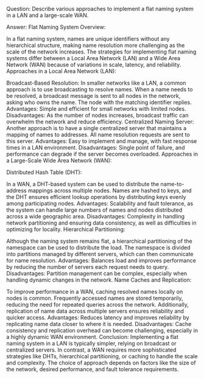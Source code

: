 Question: Describe various approaches to implement a flat naming system in a LAN and a large-scale WAN.

Answer:
Flat Naming System Overview:

In a flat naming system, names are unique identifiers without any hierarchical structure, making name resolution more challenging as the scale of the network increases. The strategies for implementing flat naming systems differ between a Local Area Network (LAN) and a Wide Area Network (WAN) because of variations in scale, latency, and reliability.
Approaches in a Local Area Network (LAN):

Broadcast-Based Resolution:
In smaller networks like a LAN, a common approach is to use broadcasting to resolve names. When a name needs to be resolved, a broadcast message is sent to all nodes in the network, asking who owns the name. The node with the matching identifier replies.
Advantages: Simple and efficient for small networks with limited nodes.
Disadvantages: As the number of nodes increases, broadcast traffic can overwhelm the network and reduce efficiency.
Centralized Naming Server:
Another approach is to have a single centralized server that maintains a mapping of names to addresses. All name resolution requests are sent to this server.
Advantages: Easy to implement and manage, with fast response times in a LAN environment.
Disadvantages: Single point of failure, and performance can degrade if the server becomes overloaded.
Approaches in a Large-Scale Wide Area Network (WAN):

Distributed Hash Table (DHT):

In a WAN, a DHT-based system can be used to distribute the name-to-address mappings across multiple nodes. Names are hashed to keys, and the DHT ensures efficient lookup operations by distributing keys evenly among participating nodes.
Advantages: Scalability and fault tolerance, as the system can handle large numbers of names and nodes distributed across a wide geographic area.
Disadvantages: Complexity in handling network partitioning and ensuring data consistency, as well as difficulties in optimizing for locality.
Hierarchical Partitioning:

Although the naming system remains flat, a hierarchical partitioning of the namespace can be used to distribute the load. The namespace is divided into partitions managed by different servers, which can then communicate for name resolution.
Advantages: Balances load and improves performance by reducing the number of servers each request needs to query.
Disadvantages: Partition management can be complex, especially when handling dynamic changes in the network.
Name Caches and Replication:

To improve performance in a WAN, caching resolved names locally on nodes is common. Frequently accessed names are stored temporarily, reducing the need for repeated queries across the network. Additionally, replication of name data across multiple servers ensures reliability and quicker access.
Advantages: Reduces latency and improves reliability by replicating name data closer to where it is needed.
Disadvantages: Cache consistency and replication overhead can become challenging, especially in a highly dynamic WAN environment.
Conclusion:
Implementing a flat naming system in a LAN is typically simpler, relying on broadcast or centralized servers. In contrast, a WAN requires more sophisticated strategies like DHTs, hierarchical partitioning, or caching to handle the scale and complexity. The choice of approach depends on factors like the size of the network, desired performance, and fault tolerance requirements.